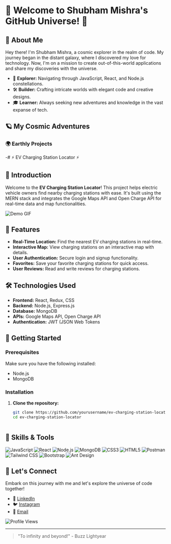 # 🌟 Welcome to Shubham Mishra's GitHub Universe! 🌟

## 🚀 About Me
Hey there! I'm Shubham Mishra, a cosmic explorer in the realm of code. My journey began in the distant galaxy, where I discovered my love for technology. Now, I'm on a mission to create out-of-this-world applications and share my discoveries with the universe.

- 🌌 **Explorer:** Navigating through JavaScript, React, and Node.js constellations.
- 🛠 **Builder:** Crafting intricate worlds with elegant code and creative designs.
- 🎓 **Learner:** Always seeking new adventures and knowledge in the vast expanse of tech.

## 🪐 My Cosmic Adventures
### 🌍 Earthly Projects
-# ⚡ EV Charging Station Locator ⚡


## 🚀 Introduction
Welcome to the **EV Charging Station Locator**! This project helps electric vehicle owners find nearby charging stations with ease. It's built using the MERN stack and integrates the Google Maps API and Open Charge API for real-time data and map functionalities.

![Demo GIF](https://your-image-link.com/demo.gif)

## 🌟 Features
- **Real-Time Location:** Find the nearest EV charging stations in real-time.
- **Interactive Map:** View charging stations on an interactive map with details.
- **User Authentication:** Secure login and signup functionality.
- **Favorites:** Save your favorite charging stations for quick access.
- **User Reviews:** Read and write reviews for charging stations.

## 🛠️ Technologies Used
- **Frontend:** React, Redux, CSS
- **Backend:** Node.js, Express.js
- **Database:** MongoDB
- **APIs:** Google Maps API, Open Charge API
- **Authentication:** JWT (JSON Web Tokens

## 🚀 Getting Started

### Prerequisites
Make sure you have the following installed:
- Node.js
- MongoDB

### Installation
1. **Clone the repository:**
   ```bash
   git clone https://github.com/yourusername/ev-charging-station-locator.git
   cd ev-charging-station-locator



## 🌠 Skills & Tools
![JavaScript](https://img.shields.io/badge/-JavaScript-000?&logo=JavaScript)
![React](https://img.shields.io/badge/-React-000?&logo=React)
![Node.js](https://img.shields.io/badge/-Node.js-000?&logo=Node.js)
![MongoDB](https://img.shields.io/badge/-MongoDB-000?&logo=MongoDB)
![CSS3](https://img.shields.io/badge/-CSS3-000?&logo=CSS3)
![HTML5](https://img.shields.io/badge/-HTML5-000?&logo=HTML5)
![Postman](https://img.shields.io/badge/-Postman-000?&logo=Postman)
![Tailwind CSS](https://img.shields.io/badge/-Tailwind%20CSS-000?&logo=TailwindCSS)
![Bootstrap](https://img.shields.io/badge/-Bootstrap-000?&logo=Bootstrap)
![Ant Design](https://img.shields.io/badge/-Ant%20Design-000?&logo=AntDesign)

## 🌌 Let's Connect
Embark on this journey with me and let's explore the universe of code together!
- 💼 [LinkedIn](https://linkedin.com/in/yourusername)
- 🐦 [Instagram](https://instagram.com/su_bhmm)
- 📧 [Email](mailto:shuu.bhmmm@example.com)

![Profile Views](https://komarev.com/ghpvc/?username=yourusername&color=blue)

---

> "To infinity and beyond!" - Buzz Lightyear

